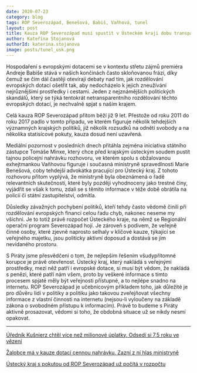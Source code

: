 ```yaml
---
date: 2020-07-23
category: blog
tags: ROP Severozápad, Benešová, Babiš, Vaňhová, tunel
layout: post
title: Kauza ROP Severozápad musí spustit v Ústeckém kraji dobu transparentní.
author: Kateřina Stojanová
authorId: katerina.stojanova
image: posts/tunel_usk.png
---
```


Hospodaření s evropskými dotacemi se v kontextu střetu zájmů premiéra Andreje Babiše stává v našich končinách často skloňovanou frází, díky čemuž se čím dál častěji otevírají debaty nad tím, jak rozdělování evropských dotací ošetřit tak, aby nedocházelo k jejich zneužívání nejrůznějšími prostředky i cestami. Jeden z nejznámějších politických skandálů, který se týká tentokrát netransparentního rozdělování těchto evropských dotací, je nechvalně spjat s naším krajem.

Celá kauza ROP Severozápad přitom běží již 9 let. Přestože od roku 2011 do roku 2017 padlo v tomto případu, ve kterém figuruje několik tehdejších významných krajských politiků, již několik rozsudků na odnětí svobody a na několika statisícové pokuty, kauza dosud není uzavřená.

Mediální pozornost v posledních dnech přitáhla zejména iniciativa státního zástupce Tomáše Minxe, který chce před krajským ústeckým soudem pustit tajnou policejní nahrávku rozhovoru, ve kterém spolu s obžalovanou exhejtmankou Vaňhovou figuruje i současná ministryně spravedlnosti Marie Benešová, coby tehdejší advokátka pracující pro Ústecký kraj. Z tohoto rozhovoru přitom vyplývá, že ministryně byla obeznámená o řadě relevantních skutečností, které byly později vyhodnoceny jako trestné činy, vyjádřit se však k tomu, zdali se s těmito informace v téže době obrátila na policii či státní zastupitelství, odmítla.

Důsledky závažných pochybení politiků, kteří tehdy často vědomě činili  při rozdělování evropských financí celou řadu chyb, nakonec  neseme my všichni. Je to totiž právě rozpočet Ústeckého kraje, na němž se Regionální operační program Severozápad hojí. Je zároveň s podivem, že veřejně činné osoby, které zjevně naprosto selhaly v klíčové kauze, týkající se veřejného majetku, jsou politicky aktivní doposud a dostává se jim nevídaného prostoru. 

S Piráty jsme přesvědčeni o tom, že nejlepším řešením všudypřítomné korupce je právě otevřenost. Ústecký kraj, který nakládá s veřejnými prostředky, mezi něž patří i evropské dotace, si musí být vědom, že nakládá s penězi, které patří nám všem, proto by veškeré informace s tímto procesem spjaté měly být veřejnosti přístupné, a to nejlépe snadno na internetu. ROP Severozápad je učebnicovým příkladem toho, jak důležité je pro důvěru lidí v politiky a politiku jako takovou zveřejňovat všechny informace z vlastní činnosti na internetu (nejsou-li vyloučeny na základě zákona o svobodném přístupu k informacím). Právě to budeme s Piráty aktivně prosazovat, vědomi si toho, že obdobná situace už se nikdy nesmí opakovat. 

_____________________________________________________________________________________

[Úředník Kušnierz chtěl více než milionové úplatky. Odsedí si 7,5 roku ve vězení](https://ihned.cz/cesko/c1-56517580-urednik-kusnierz-chtel-vice-nez-milionove-uplatky-odsedi-si-7-5-roku-ve-vezeni)

[Žalobce má v kauze dotací cennou nahrávku. Zazní z ní hlas ministryně](https://www.seznamzpravy.cz/clanek/zalobce-ma-v-kauze-dotaci-cennou-nahravku-zazni-z-ni-hlas-ministryne-112583)

[Ústecký kraj s pokutou od ROP Severozápad už počítá v rozpočtu](https://www.denik.cz/ustecky-kraj/ustecky-kraj-s-pokutou-od-rop-severozapad-uz-pocita-v-rozpoctu-20130823.html)

